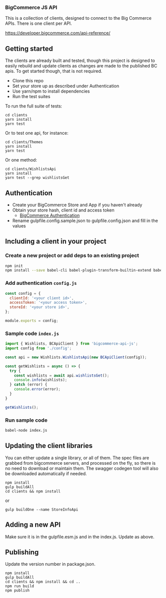 ### BigCommerce JS API

This is a collection of clients, designed to connect to the Big Commerce APIs. There is one
client per API.

https://developer.bigcommerce.com/api-reference/

## Getting started

The clients are already built and tested, though this project is designed to easily rebuild and update
clients as changes are made to the published BC apis. To get started though, that is not required.

* Clone this repo
* Set your store up as described under Authentication
* Use yarn/npm to install dependencies
* Run the test suites

To run the full suite of tests: 

```
cd clients
yarn install
yarn test
```

Or to test one api, for instance:

```
cd clients/Themes
yarn install
yarn test
```

Or one method:

```
cd clients/WishlistsApi
yarn install
yarn test --grep wishlistsGet
```

## Authentication

* Create your BigCommerce Store and App if you haven't already
* Obtain your store hash, client id and access token
  * [BigCommerce Authentication](https://developer.bigcommerce.com/api-docs/getting-started/authentication/rest-api-authentication#obtaining-store-api-credentials#obtaining-store-api-credentials)
* Rename gulpfile.config.sample.json to gulpfile.config.json and fill in the values

## Including a client in your project

### Create a new project or add deps to an existing project

```bash
npm init
npm install --save babel-cli babel-plugin-transform-builtin-extend babel-preset-env babel-preset-stage-0 big-commerce-js
```
### Add authentication **`config.js`**

```js
const config = {
  clientId: '<your client id>',
  accessToken: '<your access token>',
  storeId: '<your store id>',
};

module.exports = config;
```

### Sample code **`index.js`**

```js
import { Wishlists, BCApiClient } from 'bigcommerce-api-js';
import config from './config';

const api = new Wishlists.WishlistsApi(new BCApiClient(config));

const getWishlists = async () => {
  try {
    const wishlists = await api.wishlistsGet();
    console.info(wishlists);
  } catch (error) {
    console.error(error);
  }
}

getWishlists();
```

### Run sample code

```bash
babel-node index.js
```

## Updating the client libraries

You can either update a single library, or all of them. The spec files are grabbed from bigcommerce servers, and processed on the fly, so
there is no need to download or maintain them. The swagger codegen tool will also be downloaded automatically if needed.

```
npm install
gulp buildAll
cd clients && npm install
```

or

```
gulp buildOne --name StoreInfoApi
```

## Adding a new API

Make sure it is in the gulpfile.esm.js and in the index.js. Update as above.

## Publishing

Update the version number in package.json.

```
npm install
gulp buildAll
cd clients && npm install && cd ..
npm run build
npm publish
```
